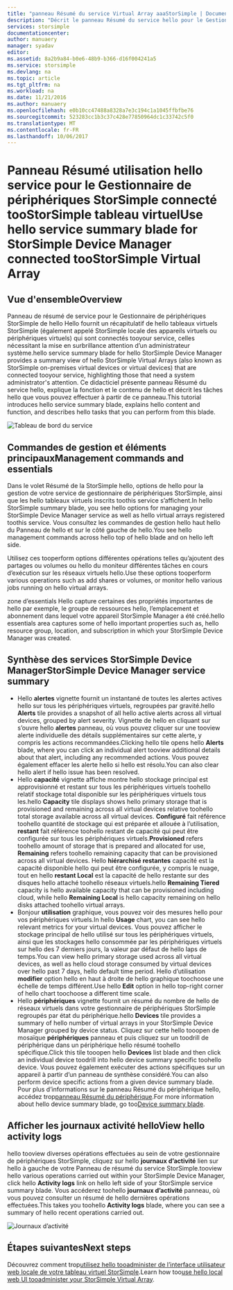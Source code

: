 ```yaml
---
title: "panneau Résumé du service Virtual Array aaaStorSimple | Documents Microsoft"
description: "Décrit le panneau Résumé du service hello pour le Gestionnaire de périphériques StorSimple et explique comment toouse il intégrité hello toomonitor votre StorSimple Virtual Array."
services: storsimple
documentationcenter: 
author: manuaery
manager: syadav
editor: 
ms.assetid: 8a2b9a84-b0e6-48b9-b366-d16f004241a5
ms.service: storsimple
ms.devlang: na
ms.topic: article
ms.tgt_pltfrm: na
ms.workload: na
ms.date: 11/21/2016
ms.author: manuaery
ms.openlocfilehash: e0b10cc47488a8328a7e3c194c1a1045ffbfbe76
ms.sourcegitcommit: 523283cc1b3c37c428e77850964dc1c33742c5f0
ms.translationtype: MT
ms.contentlocale: fr-FR
ms.lasthandoff: 10/06/2017
---
```

# <a name="use-hello-service-summary-blade-for-storsimple-device-manager-connected-toostorsimple-virtual-array"></a><span data-ttu-id="eb596-103">Panneau Résumé utilisation hello service pour le Gestionnaire de périphériques StorSimple connecté tooStorSimple tableau virtuel</span><span class="sxs-lookup"><span data-stu-id="eb596-103">Use hello service summary blade for StorSimple Device Manager connected tooStorSimple Virtual Array</span></span>
## <a name="overview"></a><span data-ttu-id="eb596-104">Vue d'ensemble</span><span class="sxs-lookup"><span data-stu-id="eb596-104">Overview</span></span>
<span data-ttu-id="eb596-105">Panneau de résumé de service pour le Gestionnaire de périphériques StorSimple de hello Hello fournit un récapitulatif de hello tableaux virtuels StorSimple (également appelé StorSimple locale des appareils virtuels ou périphériques virtuels) qui sont connectés tooyour service, celles nécessitant la mise en surbrillance attention d’un administrateur système.</span><span class="sxs-lookup"><span data-stu-id="eb596-105">hello service summary blade for hello StorSimple Device Manager provides a summary view of hello StorSimple Virtual Arrays (also known as StorSimple on-premises virtual devices or virtual devices) that are connected tooyour service, highlighting those that need a system administrator's attention.</span></span> <span data-ttu-id="eb596-106">Ce didacticiel présente panneau Résumé du service hello, explique la fonction et le contenu de hello et décrit les tâches hello que vous pouvez effectuer à partir de ce panneau.</span><span class="sxs-lookup"><span data-stu-id="eb596-106">This tutorial introduces hello service summary blade, explains hello content and function, and describes hello tasks that you can perform from this blade.</span></span>

![Tableau de bord du service](./media/storsimple-virtual-array-service-summary/service-blade.png)

## <a name="management-commands-and-essentials"></a><span data-ttu-id="eb596-108">Commandes de gestion et éléments principaux</span><span class="sxs-lookup"><span data-stu-id="eb596-108">Management commands and essentials</span></span>
<span data-ttu-id="eb596-109">Dans le volet Résumé de la StorSimple hello, options de hello pour la gestion de votre service de gestionnaire de périphériques StorSimple, ainsi que les hello tableaux virtuels inscrits toothis service s’affichent.</span><span class="sxs-lookup"><span data-stu-id="eb596-109">In hello StorSimple summary blade, you see hello options for managing your StorSimple Device Manager service as well as hello virtual arrays registered toothis service.</span></span> <span data-ttu-id="eb596-110">Vous consultez les commandes de gestion hello haut hello du Panneau de hello et sur le côté gauche de hello.</span><span class="sxs-lookup"><span data-stu-id="eb596-110">You see hello management commands across hello top of hello blade and on hello left side.</span></span>

<span data-ttu-id="eb596-111">Utilisez ces tooperform options différentes opérations telles qu’ajoutent des partages ou volumes ou hello du moniteur différentes tâches en cours d’exécution sur les réseaux virtuels hello.</span><span class="sxs-lookup"><span data-stu-id="eb596-111">Use these options tooperform various operations such as add shares or volumes, or monitor hello various jobs running on hello virtual arrays.</span></span>

<span data-ttu-id="eb596-112">zone d’essentials Hello capture certaines des propriétés importantes de hello par exemple, le groupe de ressources hello, l’emplacement et abonnement dans lequel votre appareil StorSimple Manager a été créé.</span><span class="sxs-lookup"><span data-stu-id="eb596-112">hello essentials area captures some of hello important properties such as, hello resource group, location, and subscription in which your StorSimple Device Manager was created.</span></span>

## <a name="storsimple-device-manager-service-summary"></a><span data-ttu-id="eb596-113">Synthèse des services StorSimple Device Manager</span><span class="sxs-lookup"><span data-stu-id="eb596-113">StorSimple Device Manager service summary</span></span>
* <span data-ttu-id="eb596-114">Hello **alertes** vignette fournit un instantané de toutes les alertes actives hello sur tous les périphériques virtuels, regroupées par gravité.</span><span class="sxs-lookup"><span data-stu-id="eb596-114">hello **Alerts** tile provides a snapshot of all hello active alerts across all virtual devices, grouped by alert severity.</span></span> <span data-ttu-id="eb596-115">Vignette de hello en cliquant sur s’ouvre hello **alertes** panneau, où vous pouvez cliquer sur une tooview alerte individuelle des détails supplémentaires sur cette alerte, y compris les actions recommandées.</span><span class="sxs-lookup"><span data-stu-id="eb596-115">Clicking hello tile opens hello **Alerts** blade, where you can click an individual alert tooview additional details about that alert, including any recommended actions.</span></span> <span data-ttu-id="eb596-116">Vous pouvez également effacer les alerte hello si hello est résolu.</span><span class="sxs-lookup"><span data-stu-id="eb596-116">You can also clear hello alert if hello issue has been resolved.</span></span>
* <span data-ttu-id="eb596-117">Hello **capacité** vignette affiche montre hello stockage principal est approvisionné et restant sur tous les périphériques virtuels toohello relatif stockage total disponible sur les périphériques virtuels tous les.</span><span class="sxs-lookup"><span data-stu-id="eb596-117">hello **Capacity** tile displays shows hello primary storage that is provisioned and remaining across all virtual devices relative toohello total storage available across all virtual devices.</span></span> <span data-ttu-id="eb596-118">**Configuré** fait référence toohello quantité de stockage qui est préparée et allouée à l’utilisation, **restant** fait référence toohello restant de capacité qui peut être configurée sur tous les périphériques virtuels.</span><span class="sxs-lookup"><span data-stu-id="eb596-118">**Provisioned** refers toohello amount of storage that is prepared and allocated for use, **Remaining** refers toohello remaining capacity that can be provisioned across all virtual devices.</span></span> <span data-ttu-id="eb596-119">Hello **hiérarchisé restantes** capacité est la capacité disponible hello qui peut être configurée, y compris le nuage, tout en hello **restant Local** est la capacité de hello restante sur des disques hello attaché toohello réseaux virtuels.</span><span class="sxs-lookup"><span data-stu-id="eb596-119">hello **Remaining Tiered** capacity is hello available capacity that can be provisioned including cloud, while hello **Remaining Local** is hello capacity remaining on hello disks attached toohello virtual arrays.</span></span>
* <span data-ttu-id="eb596-120">Bonjour **utilisation** graphique, vous pouvez voir des mesures hello pour vos périphériques virtuels.</span><span class="sxs-lookup"><span data-stu-id="eb596-120">In hello **Usage** chart, you can see hello relevant metrics for your virtual devices.</span></span> <span data-ttu-id="eb596-121">Vous pouvez afficher le stockage principal de hello utilisé sur tous les périphériques virtuels, ainsi que les stockages hello consommée par les périphériques virtuels sur hello des 7 derniers jours, la valeur par défaut de hello laps de temps.</span><span class="sxs-lookup"><span data-stu-id="eb596-121">You can view hello primary storage used across all virtual devices, as well as hello cloud storage consumed by virtual devices over hello past 7 days, hello default time period.</span></span> <span data-ttu-id="eb596-122">Hello d’utilisation **modifier** option hello en haut à droite de hello graphique toochoose une échelle de temps différent.</span><span class="sxs-lookup"><span data-stu-id="eb596-122">Use hello **Edit** option in hello top-right corner of hello chart toochoose a different time scale.</span></span>
* <span data-ttu-id="eb596-123">Hello **périphériques** vignette fournit un résumé du nombre de hello de réseaux virtuels dans votre gestionnaire de périphériques StorSimple regroupés par état du périphérique.</span><span class="sxs-lookup"><span data-stu-id="eb596-123">hello **Devices** tile provides a summary of hello number of virtual arrays in your StorSimple Device Manager grouped by device status.</span></span> <span data-ttu-id="eb596-124">Cliquez sur cette hello tooopen de mosaïque **périphériques** panneau et puis cliquez sur un toodrill de périphérique dans un périphérique hello résumé toohello spécifique.</span><span class="sxs-lookup"><span data-stu-id="eb596-124">Click this tile tooopen hello **Devices** list blade and then click an individual device toodrill into hello device summary specific toohello device.</span></span> <span data-ttu-id="eb596-125">Vous pouvez également exécuter des actions spécifiques sur un appareil à partir d’un panneau de synthèse considéré.</span><span class="sxs-lookup"><span data-stu-id="eb596-125">You can also perform device specific actions from a given device summary blade.</span></span> <span data-ttu-id="eb596-126">Pour plus d’informations sur le panneau Résumé du périphérique hello, accédez trop[panneau Résumé du périphérique](storsimple-virtual-array-device-summary.md).</span><span class="sxs-lookup"><span data-stu-id="eb596-126">For more information about hello device summary blade, go too[Device summary blade](storsimple-virtual-array-device-summary.md).</span></span>

## <a name="view-hello-activity-logs"></a><span data-ttu-id="eb596-127">Afficher les journaux activité hello</span><span class="sxs-lookup"><span data-stu-id="eb596-127">View hello activity logs</span></span>
<span data-ttu-id="eb596-128">hello tooview diverses opérations effectuées au sein de votre gestionnaire de périphériques StorSimple, cliquez sur hello **journaux d’activité** lien sur hello à gauche de votre Panneau de résumé du service StorSimple.</span><span class="sxs-lookup"><span data-stu-id="eb596-128">tooview hello various operations carried out within your StorSimple Device Manager, click hello **Activity logs** link on hello left side of your StorSimple service summary blade.</span></span> <span data-ttu-id="eb596-129">Vous accéderez toohello **journaux d’activité** panneau, où vous pouvez consulter un résumé de hello dernières opérations effectuées.</span><span class="sxs-lookup"><span data-stu-id="eb596-129">This takes you toohello **Activity logs** blade, where you can see a summary of hello recent operations carried out.</span></span>

![Journaux d’activité](./media/storsimple-virtual-array-service-summary/activity-log.png)

## <a name="next-steps"></a><span data-ttu-id="eb596-131">Étapes suivantes</span><span class="sxs-lookup"><span data-stu-id="eb596-131">Next steps</span></span>
<span data-ttu-id="eb596-132">Découvrez comment trop[utilisez hello tooadminister de l’interface utilisateur web locale de votre tableau virtuel StorSimple](storsimple-ova-web-ui-admin.md).</span><span class="sxs-lookup"><span data-stu-id="eb596-132">Learn how too[use hello local web UI tooadminister your StorSimple Virtual Array](storsimple-ova-web-ui-admin.md).</span></span>

